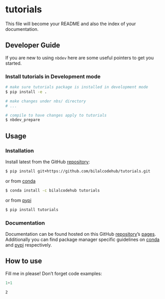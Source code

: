 # tutorials


<!-- WARNING: THIS FILE WAS AUTOGENERATED! DO NOT EDIT! -->

This file will become your README and also the index of your
documentation.

## Developer Guide

If you are new to using `nbdev` here are some useful pointers to get you
started.

### Install tutorials in Development mode

``` sh
# make sure tutorials package is installed in development mode
$ pip install -e .

# make changes under nbs/ directory
# ...

# compile to have changes apply to tutorials
$ nbdev_prepare
```

## Usage

### Installation

Install latest from the GitHub
[repository](https://github.com/bilalcodehub/tutorials):

``` sh
$ pip install git+https://github.com/bilalcodehub/tutorials.git
```

or from [conda](https://anaconda.org/bilalcodehub/tutorials)

``` sh
$ conda install -c bilalcodehub tutorials
```

or from [pypi](https://pypi.org/project/tutorials/)

``` sh
$ pip install tutorials
```

### Documentation

Documentation can be found hosted on this GitHub
[repository](https://github.com/bilalcodehub/tutorials)’s
[pages](https://bilalcodehub.github.io/tutorials/). Additionally you can
find package manager specific guidelines on
[conda](https://anaconda.org/bilalcodehub/tutorials) and
[pypi](https://pypi.org/project/tutorials/) respectively.

## How to use

Fill me in please! Don’t forget code examples:

``` python
1+1
```

    2
